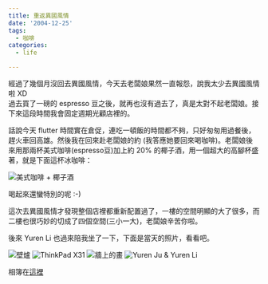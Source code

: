 ```yaml
---
title: 重返異國風情
date: '2004-12-25'
tags:
  - 咖啡
categories:
  - life

---
```

經過了幾個月沒回去異國風情，今天去老闆娘果然一直報怨，說我太少去異國風情啦 XD  
過去買了一磅的 espresso 豆之後，就再也沒有過去了，真是太對不起老闆娘。接下來這段時間我會固定週期光顧店裡的。  
  
話說今天 flutter 時間實在倉促，連吃一頓飯的時間都不夠，只好匆匆用過餐後，趕火車回高雄。然後我在回來赴老闆娘的約 (我答應她要回來喝咖啡)。老闆娘後來用那兩杯美式咖啡(espresso豆)加上約 20% 的椰子酒，用一個超大的高腳杯盛著，就是下面這杯冰咖啡：  
  
![美式咖啡 + 椰子酒](http://wshlab2.ee.kuas.edu.tw/%7Eyurenju/albums/exoticism/img_0839.thumb.jpg)  
  
喝起來還蠻特別的呢 :-)  
  
這次去異國風情才發現整個店裡都重新配置過了，一樓的空間明顯的大了很多，而二樓也很巧妙的切成了四個空間(三小一大)，老闆娘辛苦你啦。  
  
後來 Yuren Li 也過來陪我坐了一下，下面是當天的照片，看看吧。  
  
![壁爐](http://wshlab2.ee.kuas.edu.tw/%7Eyurenju/albums/exoticism/img_0834.thumb.jpg) ![ThinkPad X31](http://wshlab2.ee.kuas.edu.tw/%7Eyurenju/albums/exoticism/img_0840.thumb.jpg) ![牆上的畫](http://wshlab2.ee.kuas.edu.tw/%7Eyurenju/albums/exoticism/img_0849.thumb.jpg) ![Yuren Ju & Yuren Li](http://wshlab2.ee.kuas.edu.tw/%7Eyurenju/albums/exoticism/img_0864.thumb.jpg)  
  
相簿在[這裡](http://wshlab2.ee.kuas.edu.tw/%7Eyurenju/gallery/exoticism)